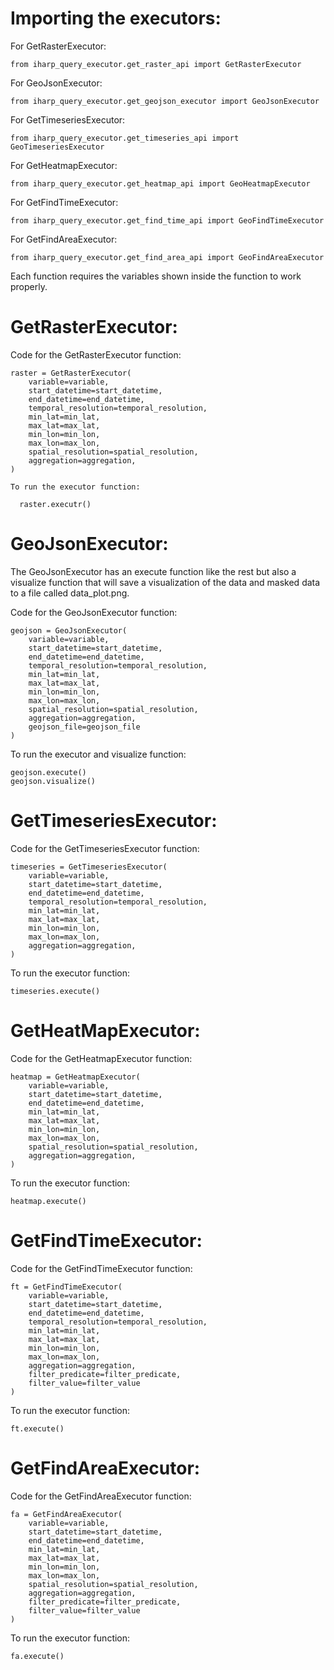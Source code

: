 

# Importing the executors:

  For GetRasterExecutor:

    from iharp_query_executor.get_raster_api import GetRasterExecutor

  For GeoJsonExecutor:

    from iharp_query_executor.get_geojson_executor import GeoJsonExecutor

  For GetTimeseriesExecutor:

    from iharp_query_executor.get_timeseries_api import GeoTimeseriesExecutor

  For GetHeatmapExecutor:

    from iharp_query_executor.get_heatmap_api import GeoHeatmapExecutor

  For GetFindTimeExecutor:

    from iharp_query_executor.get_find_time_api import GeoFindTimeExecutor

  For GetFindAreaExecutor:

    from iharp_query_executor.get_find_area_api import GeoFindAreaExecutor



  Each function requires the variables shown inside the function to work properly.

# GetRasterExecutor:

  Code for the GetRasterExecutor function:

    raster = GetRasterExecutor(
        variable=variable,
        start_datetime=start_datetime,
        end_datetime=end_datetime,
        temporal_resolution=temporal_resolution,
        min_lat=min_lat,
        max_lat=max_lat,
        min_lon=min_lon,
        max_lon=max_lon,
        spatial_resolution=spatial_resolution,
        aggregation=aggregation,
    )

    To run the executor function:

      raster.executr()

# GeoJsonExecutor:
  
  The GeoJsonExecutor has an execute function like the rest but also a visualize function that will save a visualization of the data and masked data to a file called data_plot.png.

  Code for the GeoJsonExecutor function:

    geojson = GeoJsonExecutor(
        variable=variable,
        start_datetime=start_datetime,
        end_datetime=end_datetime,
        temporal_resolution=temporal_resolution,
        min_lat=min_lat,
        max_lat=max_lat,
        min_lon=min_lon,
        max_lon=max_lon,
        spatial_resolution=spatial_resolution,
        aggregation=aggregation,
        geojson_file=geojson_file
    )
  
  To run the executor and visualize function:

    geojson.execute()
    geojson.visualize()

# GetTimeseriesExecutor:

  Code for the GetTimeseriesExecutor function:

    timeseries = GetTimeseriesExecutor(
        variable=variable,
        start_datetime=start_datetime,
        end_datetime=end_datetime,
        temporal_resolution=temporal_resolution,
        min_lat=min_lat,
        max_lat=max_lat,
        min_lon=min_lon,
        max_lon=max_lon,
        aggregation=aggregation,
    )
    
  To run the executor function:

    timeseries.execute()

# GetHeatMapExecutor:

  Code for the GetHeatmapExecutor function:

    heatmap = GetHeatmapExecutor(
        variable=variable,
        start_datetime=start_datetime,
        end_datetime=end_datetime,
        min_lat=min_lat,
        max_lat=max_lat,
        min_lon=min_lon,
        max_lon=max_lon,
        spatial_resolution=spatial_resolution,
        aggregation=aggregation,
    )
  
  To run the executor function:

    heatmap.execute()


# GetFindTimeExecutor:

  Code for the GetFindTimeExecutor function:
    
    ft = GetFindTimeExecutor(
        variable=variable,
        start_datetime=start_datetime,
        end_datetime=end_datetime,
        temporal_resolution=temporal_resolution,
        min_lat=min_lat,
        max_lat=max_lat,
        min_lon=min_lon,
        max_lon=max_lon,
        aggregation=aggregation,
        filter_predicate=filter_predicate,
        filter_value=filter_value
    )

  To run the executor function:

    ft.execute()


# GetFindAreaExecutor:

  Code for the GetFindAreaExecutor function:

    fa = GetFindAreaExecutor(
        variable=variable,
        start_datetime=start_datetime,
        end_datetime=end_datetime,
        min_lat=min_lat,
        max_lat=max_lat,
        min_lon=min_lon,
        max_lon=max_lon,
        spatial_resolution=spatial_resolution,
        aggregation=aggregation,
        filter_predicate=filter_predicate,
        filter_value=filter_value
    )

  To run the executor function:

    fa.execute()